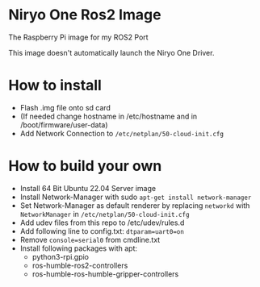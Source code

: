 # Niryo One Ros2 Image
The Raspberry Pi image for my ROS2 Port

This image doesn't automatically launch the Niryo One Driver. 

# How to install
- Flash .img file onto sd card
- (If needed change hostname in /etc/hostname and in /boot/firmware/user-data)
- Add Network Connection to ```/etc/netplan/50-cloud-init.cfg```

# How to build your own
- Install 64 Bit Ubuntu 22.04 Server image
- Install Network-Manager with sudo ``apt-get install network-manager``
- Set Network-Manager as default renderer by replacing ```networkd``` with ```NetworkManager``` in ```/etc/netplan/50-cloud-init.cfg```
- Add udev files from this repo to /etc/udev/rules.d
- Add following line to config.txt: ```dtparam=uart0=on```
- Remove ```console=serial0``` from cmdline.txt
- Install following packages with apt:  
  - python3-rpi.gpio 
  - ros-humble-ros2-controllers
  - ros-humble-ros-humble-gripper-controllers
